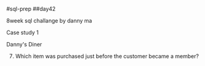 #sql-prep
##day42

8week sql challange by danny ma

Case study 1

Danny's Diner

7. Which item was purchased just before the customer became a member?